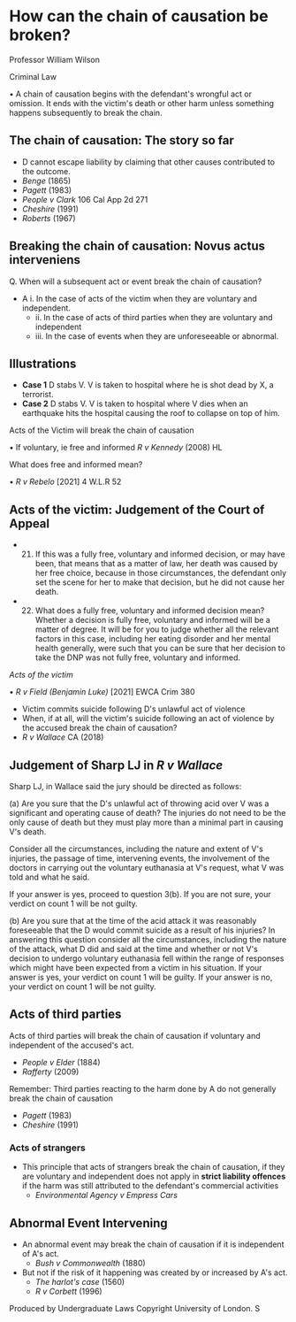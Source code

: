 # How can the chain of causation be broken?

Professor William Wilson

Criminal Law

• A chain of causation begins with the defendant's wrongful act or omission. It ends with the victim's death or other harm unless something happens subsequently to break the chain.

## The chain of causation: The story so far

- D cannot escape liability by claiming that other causes contributed to the outcome.
- *Benge* (1865)
- *Pagett* (1983)
- *People v Clark* 106 Cal App 2d 271
- *Cheshire* (1991)
- *Roberts* (1967)

## Breaking the chain of causation: Novus actus interveniens

Q. When will a subsequent act or event break the chain of causation?

- A i. In the case of acts of the victim when they are voluntary and independent.
  - ii. In the case of acts of third parties when they are voluntary and independent
  - iii. In the case of events when they are unforeseeable or abnormal.

## Illustrations

- **Case 1**  D stabs V. V is taken to hospital where he is shot dead by X, a terrorist.
- **Case 2**  D stabs V. V is taken to hospital where V dies when an earthquake hits the hospital causing the roof to collapse on top of him.

Acts of the Victim will break the chain of causation

• If voluntary, ie free and informed *R v Kennedy* (2008) HL

What does free and informed mean?

• *R v Rebelo* [2021] 4 W.L.R 52

## Acts of the victim: Judgement of the Court of Appeal

- 21. If this was a fully free, voluntary and informed decision, or may have been, that means that as a matter of law, her death was caused by her free choice, because in those circumstances, the defendant only set the scene for her to make that decision, but he did not cause her death.
- 22. What does a fully free, voluntary and informed decision mean? Whether a decision is fully free, voluntary and informed will be a matter of degree. It will be for you to judge whether all the relevant factors in this case, including her eating disorder and her mental health generally, were such that you can be sure that her decision to take the DNP was not fully free, voluntary and informed.

*Acts of the victim*

• *R v Field (Benjamin Luke)* [2021] EWCA Crim 380

- Victim commits suicide following D's unlawful act of violence
- When, if at all, will the victim's suicide following an act of violence by the accused break the chain of causation?
- *R v Wallace* CA (2018)

## Judgement of Sharp LJ in *R v Wallace*

Sharp LJ, in Wallace said the jury should be directed as follows:

(a) Are you sure that the D's unlawful act of throwing acid over V was a significant and operating cause of death? The injuries do not need to be the only cause of death but they must play more than a minimal part in causing V's death.

Consider all the circumstances, including the nature and extent of V's injuries, the passage of time, intervening events, the involvement of the doctors in carrying out the voluntary euthanasia at V's request, what V was told and what he said.

If your answer is yes, proceed to question 3(b). If you are not sure, your verdict on count 1 will be not guilty.

(b) Are you sure that at the time of the acid attack it was reasonably foreseeable that the D would commit suicide as a result of his injuries? In answering this question consider all the circumstances, including the nature of the attack, what D did and said at the time and whether or not V's decision to undergo voluntary euthanasia fell within the range of responses which might have been expected from a victim in his situation. If your answer is yes, your verdict on count 1 will be guilty. If your answer is no, your verdict on count 1 will be not guilty.

## Acts of third parties

Acts of third parties will break the chain of causation if voluntary and independent of the accused's act.

- *People v Elder* (1884)
- *Rafferty* (2009)

Remember: Third parties reacting to the harm done by A do not generally break the chain of causation

- *Pagett* (1983)
- *Cheshire* (1991)

### Acts of strangers

- This principle that acts of strangers break the chain of causation, if they are voluntary and independent does not apply in **strict liability offences** if the harm was still attributed to the defendant's commercial activities
  - *Environmental Agency v Empress Cars*

## Abnormal Event Intervening

- An abnormal event may break the chain of causation if it is independent of A's act.
  - *Bush v Commonwealth* (1880)
- But not if the risk of it happening was created by or increased by A's act.
  - *The harlot's case* (1560)
  - *R v Corbett* (1996)

Produced by Undergraduate Laws Copyright University of London.
S